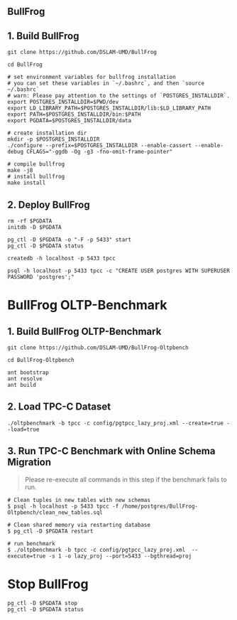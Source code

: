 ## BullFrog

## 1. Build BullFrog

```shell
git clone https://github.com/DSLAM-UMD/BullFrog

cd BullFrog

# set environment variables for bullfrog installation
# you can set these variables in `~/.bashrc`, and then `source ~/.bashrc`
# warn: Please pay attention to the settings of `POSTGRES_INSTALLDIR`.
export POSTGRES_INSTALLDIR=$PWD/dev
export LD_LIBRARY_PATH=$POSTGRES_INSTALLDIR/lib:$LD_LIBRARY_PATH
export PATH=$POSTGRES_INSTALLDIR/bin:$PATH
export PGDATA=$POSTGRES_INSTALLDIR/data

# create installation dir
mkdir -p $POSTGRES_INSTALLDIR
./configure --prefix=$POSTGRES_INSTALLDIR --enable-cassert --enable-debug CFLAGS="-ggdb -Og -g3 -fno-omit-frame-pointer"

# compile bullfrog
make -j8
# install bullfrog
make install
```

## 2. Deploy BullFrog

```shell
rm -rf $PGDATA
initdb -D $PGDATA

pg_ctl -D $PGDATA -o "-F -p 5433" start
pg_ctl -D $PGDATA status

createdb -h localhost -p 5433 tpcc

psql -h localhost -p 5433 tpcc -c "CREATE USER postgres WITH SUPERUSER PASSWORD 'postgres';"
```

# BullFrog OLTP-Benchmark

## 1. Build BullFrog OLTP-Benchmark

```shell
git clone https://github.com/DSLAM-UMD/BullFrog-Oltpbench

cd BullFrog-Oltpbench

ant bootstrap
ant resolve
ant build
```

## 2. Load TPC-C Dataset

```shell
./oltpbenchmark -b tpcc -c config/pgtpcc_lazy_proj.xml --create=true --load=true
```

## 3. Run TPC-C Benchmark with Online Schema Migration

> Please re-execute all commands in this step if the benchmark fails to run.

```shell
# Clean tuples in new tables with new schemas
$ psql -h localhost -p 5433 tpcc -f /home/postgres/BullFrog-Oltpbench/clean_new_tables.sql

# Clean shared memory via restarting database
$ pg_ctl -D $PGDATA restart 

# run benchmark
$ ./oltpbenchmark -b tpcc -c config/pgtpcc_lazy_proj.xml  --execute=true -s 1 -o lazy_proj --port=5433 --bgthread=proj
```

# Stop BullFrog

```shell
pg_ctl -D $PGDATA stop
pg_ctl -D $PGDATA status
```
